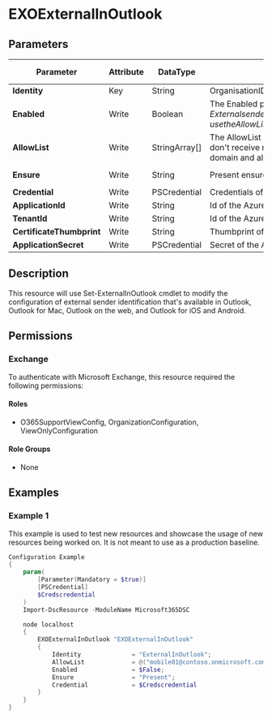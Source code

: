 ﻿# EXOExternalInOutlook

## Parameters

| Parameter | Attribute | DataType | Description | Allowed Values |
| --- | --- | --- | --- | --- |
| **Identity** | Key | String | OrganisationIDParameter, not needed for cmdlet Functionality, use 'ExternalinOutlook' to use the same configuration for multiple Tenants | |
| **Enabled** | Write | Boolean | The Enabled parameter enables or disables external sender identification in supported versions of Outlook. Valid values are:$true: External sender identification in Outlook is enabled. An External icon is added in the area of the subject line of messages from external senders. To exempt specific senders or sender domains from this identification, use the AllowList parameter.$false: External sender identification in Outlook is disabled. | |
| **AllowList** | Write | StringArray[] | The AllowList parameter specifies exceptions to external sender identification in supported versions of Outlook. Messages received from the specified senders or senders in the specified domains don't receive native External sender identification. The allow list uses the 5322.From address (also known as the From address or P2 sender). Valid values are an individual domain (contoso.com), a domain and all subdomains (*.contoso.com) or email addresses (admin@contoso.com). | |
| **Ensure** | Write | String | Present ensures the instance exists, absent ensures it is removed. | `Present`, `Absent` |
| **Credential** | Write | PSCredential | Credentials of the workload's Admin | |
| **ApplicationId** | Write | String | Id of the Azure Active Directory application to authenticate with. | |
| **TenantId** | Write | String | Id of the Azure Active Directory tenant used for authentication. | |
| **CertificateThumbprint** | Write | String | Thumbprint of the Azure Active Directory application's authentication certificate to use for authentication. | |
| **ApplicationSecret** | Write | PSCredential | Secret of the Azure Active Directory tenant used for authentication. | |


## Description

This resource will use Set-ExternalInOutlook cmdlet to modify the configuration of external sender identification that's available in Outlook, Outlook for Mac, Outlook on the web, and Outlook for iOS and Android.

## Permissions

### Exchange

To authenticate with Microsoft Exchange, this resource required the following permissions:

#### Roles

- O365SupportViewConfig, OrganizationConfiguration, ViewOnlyConfiguration

#### Role Groups

- None

## Examples

### Example 1

This example is used to test new resources and showcase the usage of new resources being worked on.
It is not meant to use as a production baseline.

```powershell
Configuration Example
{
    param(
        [Parameter(Mandatory = $true)]
        [PSCredential]
        $Credscredential
    )
    Import-DscResource -ModuleName Microsoft365DSC

    node localhost
    {
        EXOExternalInOutlook "EXOExternalInOutlook"
        {
            Identity              = "ExternalInOutlook";
            AllowList             = @("mobile01@contoso.onmicrosoft.com","*contoso.onmicrosoft.com","contoso.com");
            Enabled               = $False;
            Ensure                = "Present";
            Credential            = $Credscredential
        }
    }
}
```

